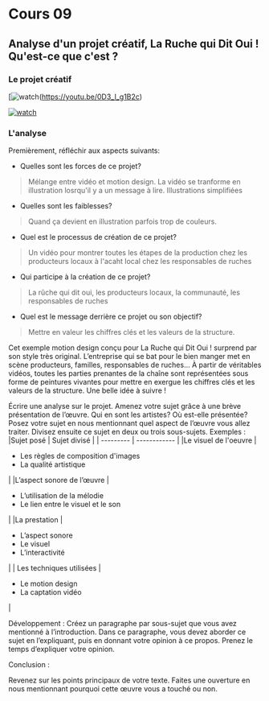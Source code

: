 # Cours 09

## Analyse d'un projet créatif, La Ruche qui Dit Oui ! Qu'est-ce que c'est ?

### Le projet créatif
[![watch](https://www.youtube.com/watch?v=0D3_I_g1B2c)(https://youtu.be/0D3_I_g1B2c)
    
[![watch](http://img.youtube.com/vi/VTgADEXQAGs/0.jpg)](https://youtu.be/VTgADEXQAGs)    

### L'analyse

Premièrement, réfléchir aux aspects suivants: 
* Quelles sont les forces de ce projet? 
> Mélange entre vidéo et motion design. La vidéo se tranforme en illustration losrqu'il y a un message à lire. Illustrations simplifiées
* Quelles sont les faiblesses? 
> Quand ça devient en illustration parfois trop de couleurs. 
* Quel est le processus de création de ce projet? 
> Un vidéo pour montrer toutes les étapes de la production chez les producteurs locaux à l'acaht local chez les responsables de ruches
* Qui participe à la création de ce projet?
> La rûche qui dit oui, les producteurs locaux, la communauté, les responsables de ruches
* Quel est le message derrière ce projet ou son objectif? 
> Mettre en valeur les chiffres clés et les valeurs de la structure.

Cet exemple motion design conçu pour La Ruche qui Dit Oui ! surprend par son style très original. L’entreprise qui se bat pour le bien manger met en scène producteurs, familles, responsables de ruches… À partir de véritables vidéos, toutes les parties prenantes de la chaîne sont représentées sous forme de peintures vivantes pour mettre en exergue les chiffres clés et les valeurs de la structure. Une belle idée à suivre !


Écrire une analyse sur le projet. Amenez votre sujet grâce à une brève présentation de l’œuvre. Qui en sont les artistes?  Où est-elle présentée? 
Posez votre sujet en nous mentionnant quel aspect de l’œuvre vous allez traiter. Divisez ensuite ce sujet en deux ou trois sous-sujets. 
Exemples : 
|Sujet posé |	Sujet divisé |
| --------- | ------------ |
|Le visuel de l'oeuvre	| <ul><li>Les règles de composition d'images</li><li>La qualité artistique</li></ul>  |
|L’aspect sonore de l’œuvre |<ul><li>L’utilisation de la mélodie</li><li>Le lien entre le visuel et le son </li></ul> 	 |
|La prestation	|<ul><li> L’aspect sonore</li><li> Le visuel </li><li> L’interactivité </li></ul> 	 |
| Les techniques utilisées	| <ul><li> Le motion design </li><li>La captation vidéo</li></ul> |


Développement : 
 Créez un paragraphe par sous-sujet que vous avez mentionné à l’introduction. Dans ce paragraphe, vous devez aborder ce sujet en l’expliquant, puis en donnant votre opinion à ce propos. Prenez le temps d’expliquer votre opinion. 

Conclusion : 

Revenez sur les points principaux de votre texte. Faites une ouverture en nous mentionnant pourquoi cette œuvre vous a touché ou non.   

